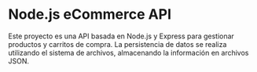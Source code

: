 # Node.js eCommerce API

Este proyecto es una API basada en Node.js y Express para gestionar productos y carritos de compra. La persistencia de datos se realiza utilizando el sistema de archivos, almacenando la información en archivos JSON.


